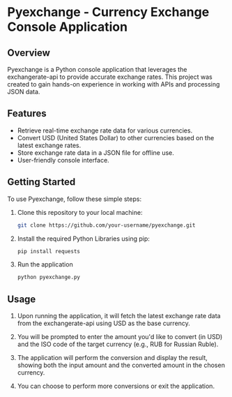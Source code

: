 # Pyexchange - Currency Exchange Console Application

## Overview

Pyexchange is a Python console application that leverages the exchangerate-api to provide accurate exchange rates. This project was created to gain hands-on experience in working with APIs and processing JSON data.

## Features

- Retrieve real-time exchange rate data for various currencies.
- Convert USD (United States Dollar) to other currencies based on the latest exchange rates.
- Store exchange rate data in a JSON file for offline use.
- User-friendly console interface.

## Getting Started

To use Pyexchange, follow these simple steps:

1. Clone this repository to your local machine:

   ```bash
   git clone https://github.com/your-username/pyexchange.git

2. Install the required Python Libraries using pip:

    ```bash
    pip install requests

3. Run the application

    ```bash
    python pyexchange.py

## Usage

1. Upon running the application, it will fetch the latest exchange rate data from the exchangerate-api using USD as the base currency.

2. You will be prompted to enter the amount you'd like to convert (in USD) and the ISO code of the target currency (e.g., RUB for Russian Ruble).

3. The application will perform the conversion and display the result, showing both the input amount and the converted amount in the chosen currency.

4. You can choose to perform more conversions or exit the application.
